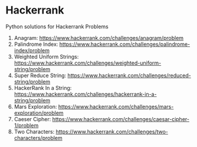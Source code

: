 # Hackerrank
Python solutions for Hackerrank Problems

 1. Anagram: https://www.hackerrank.com/challenges/anagram/problem
 2. Palindrome Index: https://www.hackerrank.com/challenges/palindrome-index/problem
 3. Weighted Uniform Strings: https://www.hackerrank.com/challenges/weighted-uniform-string/problem
 4. Super Reduce String: https://www.hackerrank.com/challenges/reduced-string/problem
 5. HackerRank In a String: https://www.hackerrank.com/challenges/hackerrank-in-a-string/problem
 6. Mars Exploration: https://www.hackerrank.com/challenges/mars-exploration/problem
 7. Caeser Cipher: https://www.hackerrank.com/challenges/caesar-cipher-1/problem
 8. Two Characters: https://www.hackerrank.com/challenges/two-characters/problem

